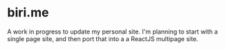 # biri.me

A work in progress to update my personal site.
I'm planning to start with a single page site, and then port that into a a ReactJS multipage site.
